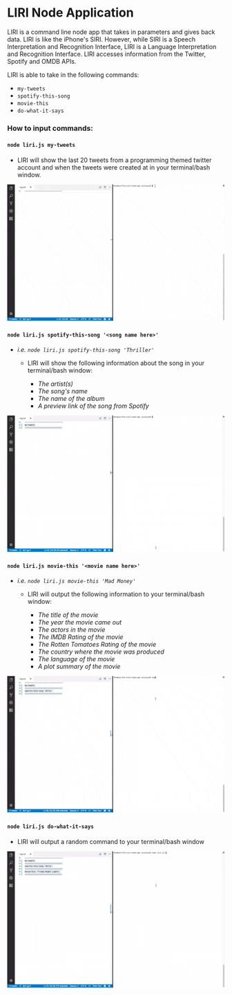 # LIRI Node Application
LIRI is a command line node app that takes in parameters and gives back data. LIRI is like the iPhone's SIRI. However, while SIRI is a Speech Interpretation and Recognition Interface, LIRI is a Language Interpretation and Recognition Interface. LIRI accesses information from the Twitter, Spotify and OMDB APIs.

LIRI is able to take in the following commands:
* `my-tweets`
* `spotify-this-song`
* `movie-this`
* `do-what-it-says`

### How to input commands:

#### `node liri.js my-tweets`

* LIRI will show the last 20 tweets from a programming themed twitter account and when the tweets were created at in your terminal/bash window.

![alt text](liri1.gif)


#### `node liri.js spotify-this-song '<song name here>'`

* _i.e. `node liri.js spotify-this-song 'Thriller'`_
    * LIRI will show the following information about the song in your terminal/bash window:

        * _The artist(s)_
        * _The song's name_
        * _The name of the album_
        * _A preview link of the song from Spotify_

![alt text](liri2.gif)



#### `node liri.js movie-this '<movie name here>'`

* _i.e. `node liri.js movie-this 'Mad Money'`_
    * LIRI will output the following information to your terminal/bash window:

        * _The title of the movie_
        * _The year the movie came out_
        * _The actors in the movie_
        * _The IMDB Rating of the movie_
        * _The Rotten Tomatoes Rating of the movie_
        * _The country where the movie was produced_
        * _The language of the movie_
        * _A plot summary of the movie_

![alt text](liri3.gif)


#### `node liri.js do-what-it-says`

* LIRI will output a random command to your terminal/bash window

![alt text](liri4.gif)